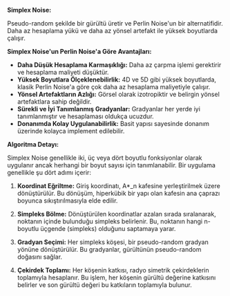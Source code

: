 **Simplex Noise:**

Pseudo-random şekilde bir gürültü üretir ve Perlin Noise'un bir alternatifidir. Daha az hesaplama yükü ve daha az yönsel artefakt ile yüksek boyutlarda çalışır.

**Simplex Noise'un Perlin Noise'a Göre Avantajları:**

- **Daha Düşük Hesaplama Karmaşıklığı:** Daha az çarpma işlemi gerektirir ve hesaplama maliyeti düşüktür.
- **Yüksek Boyutlara Ölçeklenebilirlik:** 4D ve 5D gibi yüksek boyutlarda, klasik Perlin Noise'a göre çok daha az hesaplama maliyetiyle çalışır.
- **Yönsel Artefaktların Azlığı:** Görsel olarak izotropiktir ve belirgin yönsel artefaktlara sahip değildir.
- **Sürekli ve İyi Tanımlanmış Gradyanlar:** Gradyanlar her yerde iyi tanımlanmıştır ve hesaplaması oldukça ucuzdur.
- **Donanımda Kolay Uygulanabilirlik:** Basit yapısı sayesinde donanım üzerinde kolayca implement edilebilir.

**Algoritma Detayı:**

Simplex Noise genellikle iki, üç veya dört boyutlu fonksiyonlar olarak uygulanır ancak herhangi bir boyut sayısı için tanımlanabilir. Bir uygulama genellikle şu dört adımı içerir:

1. **Koordinat Eğriltme:**
   Giriş koordinatı, A\*_n kafesine yerleştirilmek üzere dönüştürülür. Bu dönüşüm, hiperkübik bir yapı olan kafesin ana çaprazı boyunca sıkıştırılmasıyla elde edilir.

2. **Simpleks Bölme:**
   Dönüştürülen koordinatlar azalan sırada sıralanarak, noktanın içinde bulunduğu simpleks belirlenir. Bu, noktanın hangi n-boyutlu üçgende (simpleks) olduğunu saptamaya yarar.

3. **Gradyan Seçimi:**
   Her simpleks köşesi, bir pseudo-random gradyan yönüne dönüştürülür. Bu gradyanlar, gürültünün pseudo-random doğasını sağlar.

4. **Çekirdek Toplamı:**
   Her köşenin katkısı, radyo simetrik çekirdeklerin toplamıyla hesaplanır. Bu işlem, her köşenin gürültü değerine katkısını belirler ve son gürültü değeri bu katkıların toplamıyla bulunur.
